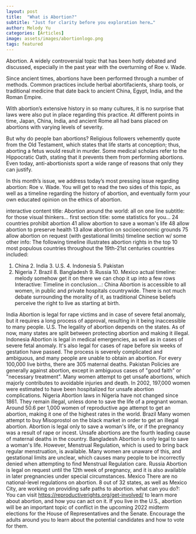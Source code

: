 ```yaml
---
layout: post
title:  "What is Abortion?"
subtitle: "Just for clarity before you exploration here…"
author: Melody Yu
categories: [Articles]
image: assets/images/abortionlogo.png
tags: featured
---
```


Abortion. A widely controversial topic that has been hotly debated and discussed, especially in the past year with the overturning of Roe v. Wade. 

Since ancient times, abortions have been performed through a number of methods. Common practices include herbal abortifacients, sharp tools, or traditional medicine that date back to ancient China, Egypt, India, and the Roman Empire.

With abortion’s extensive history in so many cultures, it is no surprise that laws were also put in place regarding this practice. At different points in time, Japan, China, India, and ancient Rome all had bans placed on abortions with varying levels of severity. 

But why do people ban abortions? Religious followers vehemently quote from the Old Testament, which states that life starts at conception; thus, aborting a fetus would result in murder. Some medical scholars refer to the Hippocratic Oath, stating that it prevents them from performing abortions. Even today, anti-abortionists sport a wide range of reasons that only they can justify. 

In this month’s issue, we address today’s most pressing issue regarding abortion: Roe v. Wade. You will get to read the two sides of this topic, as well as a timeline regarding the history of abortion, and eventually form your own educated opinion on the ethics of abortion. 



interactive content title: Abortion around the world: all on one line
	subtitle: for those visual thinkers…
first section title: some statistics for you…
24  countries prohibit abortion
41  allow abortion to save a woman's life
48  allow abortion to preserve health
13  allow abortion on socioeconomic grounds
75  allow abortion on request (with gestational limits)
timeline section w/ some other info:
The following timeline illustrates abortion rights in the top 10 most populous countries throughout the 19th-21st centuries
countries included:
1. China  2. India  3. U.S.  4. Indonesia  5. Pakistan
6. Nigeria  7. Brazil  8. Bangladesh  9. Russia  10. Mexico
actual timeline: 
melody somehow get it on there we can chop it up into a few rows
Interactive: Timeline
in conclusion…:
China
Abortion is accessible to all women, in public and private hospitals countrywide. There is not much debate surrounding the morality of it, as traditional Chinese beliefs perceive the right to live as starting at birth.

India
Abortion is legal for rape victims and in case of severe fetal anomaly, but it requires a long process of approval, resulting in it being inaccessible to many people.
U.S.
The legality of abortion depends on the states. As of now, many states are split between protecting abortion and making it illegal.
Indonesia
Abortion is legal in medical emergencies, as well as in cases of severe fetal anomaly. It's also legal for cases of rape before six weeks of gestation have passed. The process is severely complicated and ambiguous, and many people are unable to obtain an abortion. For every 100,000 live births, there are 305 maternal deaths.
Pakistan
Policies are generally against abortion, except in ambiguous cases of "good faith" or "necessary treatment". Many women attempt to get unsafe abortions, which majorly contributes to avoidable injuries and death. In 2002, 197,000 women were estimated to have been hospitalized for unsafe abortion complications.
Nigeria
Abortion laws in Nigeria have not changed since 1861. They remain illegal, unless done to save the life of a pregnant woman. Around 50.6 per 1,000 women of reproductive age attempt to get an abortion, making it one of the highest rates in the world.
Brazil
Many women attempt to buy Misoprostol on the black market in order to get an illegal abortion. Abortion is legal only to save a woman's life, or if the pregnancy was a result of rape or incest. Unsafe abortions are the fourth leading cause of maternal deaths in the country.
Bangladesh
Abortion is only legal to save a woman's life. However, Menstrual Regulation, which is used to bring back regular menstruation, is available. Many women are unaware of this, and gestational limits are unclear, which causes many people to be incorrectly denied when attempting to find Menstrual Regulation care.
Russia
Abortion is legal on request until the 12th week of pregnancy, and it is also available in later pregnancies under special circumstances.
Mexico
There are no national-level regulations on abortion. 8 out of 32 states, as well as Mexico City, are working on providing safe paths to abortion.
what can you do?:
You can visit https://reproductiverights.org/get-involved/ to learn more about abortion, and how you can act on it. If you live in the U.S., abortion will be an important topic of conflict in the upcoming 2022 midterm elections for the House of Representatives and the Senate. Encourage the adults around you to learn about the potential candidates and how to vote for them.
